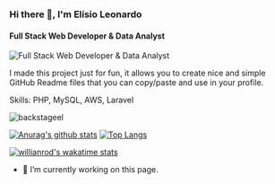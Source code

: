### Hi there 👋, I'm Elísio Leonardo
#### Full Stack Web Developer & Data Analyst
![Full Stack Web Developer & Data Analyst](https://arturssmirnovs.github.io/github-profile-readme-generator/images/banner.png)

I made this project just for fun, it allows you to create nice and simple GitHub Readme files that you can copy/paste and use in your profile.

Skills: PHP, MySQL, AWS, Laravel

<img align="center" src="https://github-readme-streak-stats.herokuapp.com/?user=backstageel&" alt="backstageel" />

[![Anurag's github stats](https://github-readme-stats.vercel.app/api?username=backstageel&show_icons=true)](https://github.com/anuraghazra/github-readme-stats)
[![Top Langs](https://github-readme-stats.vercel.app/api/top-langs/?username=backstageel)](https://github.com/anuraghazra/github-readme-stats)

[![willianrod's wakatime stats](https://github-readme-stats.vercel.app/api/wakatime?username=backstageel)](https://github.com/anuraghazra/github-readme-stats)

- 🔭 I’m currently working on this page. 




